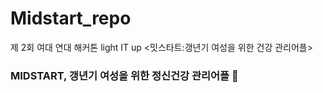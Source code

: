 # Midstart_repo
제 2회 여대 연대 해커톤 light IT up
<밋스타트:갱년기 여성을 위한 건강 관리어플>

### MIDSTART, 갱년기 여성을 위한 정신건강 관리어플 👋  

 

